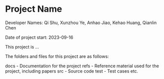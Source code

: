 # Project Name

Developer Names: Qi Shu, Xunzhou Ye, Anhao Jiao, Kehao Huang, Qianlin Chen

Date of project start: 2023-09-16

This project is ...

The folders and files for this project are as follows:

docs - Documentation for the project
refs - Reference material used for the project, including papers
src - Source code
test - Test cases
etc.
